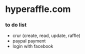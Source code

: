 # hyperaffle.com
### to do list
* crur (create, read, update, raffle)
* paypal payment
* login with facebook

